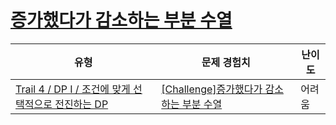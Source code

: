 # [증가했다가 감소하는 부분 수열](https://www.codetree.ai/trails/complete/curated-cards/challenge-increasing-and-descreasing-subsequence)

|유형|문제 경험치|난이도|
|---|---|---|
|[Trail 4 / DP I / 조건에 맞게 선택적으로 전진하는 DP](https://www.codetree.ai/trail-info/intermediate-low/)|[[Challenge]증가했다가 감소하는 부분 수열](https://www.codetree.ai/trails/complete/curated-cards/challenge-increasing-and-descreasing-subsequence/)|어려움|

